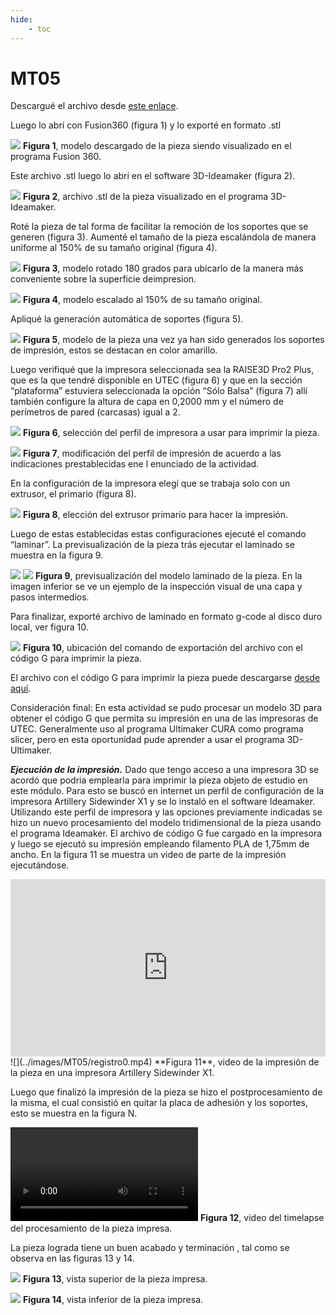 ```yaml
---
hide:
    - toc
---
```


# MT05
Descargué el archivo desde [este enlace](https://drive.google.com/file/d/1LtPr0RQdWEIW7CtqzE95KyDzig9P1hRA/view?usp=sharing). 

Luego lo abrí con Fusion360 (figura 1) y lo exporté en formato .stl

![](../images/MT05/fig1.png)
**Figura 1**, modelo descargado de la pieza siendo visualizado en el programa Fusion 360.


Este archivo .stl luego lo abrí en el software 3D-Ideamaker (figura 2). 

![](../images/MT05/fig2.png)
**Figura 2**, archivo .stl de la pieza visualizado en el programa 3D-Ideamaker. 


Roté la pieza de tal forma de facilitar la remoción de los soportes que se generen (figura 3). Aumenté el tamaño de la pieza escalándola de manera uniforme al 150% de su tamaño original (figura 4). 

![](../images/MT05/fig3.png)
**Figura 3**, modelo rotado 180 grados para ubicarlo de la manera más conveniente sobre la superficie deimpresion. 

![](../images/MT05/fig4.png)
**Figura 4**, modelo escalado al 150% de su tamaño original. 

Apliqué la generación automática de soportes (figura 5). 


![](../images/MT05/fig5.png)
**Figura 5**, modelo de la pieza una vez ya han sido generados los soportes de impresión, estos se destacan en color amarillo. 

Luego verifiqué que la impresora seleccionada sea la RAISE3D Pro2 Plus, que es la que tendré disponible en UTEC (figura 6) y que en la sección “plataforma” estuviera seleccionada la opción “Sólo Balsa” (figura 7) allí también configure la altura de capa en 0,2000 mm y el número de perímetros de pared (carcasas) igual a 2. 

![](../images/MT05/fig6.png)
**Figura 6**, selección del perfil de impresora a usar para imprimir la pieza. 


![](../images/MT05/fig7.png)
**Figura 7**, modificación del perfil de impresión de acuerdo a las indicaciones prestablecidas ene l enunciado de la actividad. 

En la configuración de la impresora elegí que se trabaja solo con un extrusor, el primario (figura 8). 


![](../images/MT05/fig8.png)
**Figura 8**, elección del extrusor primario para hacer la impresión. 

Luego de estas establecidas estas configuraciones ejecuté el comando “laminar”. La previsualización de la pieza trás ejecutar el laminado se muestra en la figura 9. 

![](../images/MT05/fig9.png)
![](../images/MT05/fig9b.png)
**Figura 9**, previsualización del modelo laminado de la pieza. En la imagen inferior se ve un ejemplo de la inspección visual de una capa y pasos intermedios. 

Para finalizar, exporté archivo de laminado en formato g-code al disco duro local, ver figura 10. 

![](../images/MT05/fig10.png)
**Figura 10**, ubicación del comando de exportación del archivo con el código G para imprimir la pieza. 

El archivo con el código G para imprimir la pieza puede descargarse [desde aquí](https://drive.google.com/file/d/1keaOlSJNgvJOos6DQhXKAgcdmD_krMKg/view?usp=sharing).

Consideración final: En esta actividad se pudo procesar un modelo 3D para obtener el código G que permita su impresión en una de las impresoras de UTEC. Generalmente uso al programa Ultimaker CURA como programa slicer, pero en esta oportunidad pude aprender a usar el programa 3D-Ultimaker. 


***Ejecución de la impresión.*** 
Dado que tengo acceso a una impresora 3D se acordó que podria emplearla para imprimir la pieza objeto de estudio en este módulo. Para esto se buscó en internet un perfil de configuración de la impresora Artillery Sidewinder X1 y se lo instaló en el software Ideamaker. 
Utilizando este perfil de impresora y las opciones previamente indicadas se hizo un nuevo procesamiento del modelo tridimensional de la pieza usando el programa Ideamaker. El archivo de código G fue cargado en la impresora y luego se ejecutó su impresión empleando filamento PLA de 1,75mm de ancho.
En la figura 11 se muestra un video de parte de la impresión ejecutándose. 

<div style="position: relative; padding-bottom: 56.25%; height: 0; overflow: hidden;">
  <iframe style="position: absolute; top: 0; left: 0; width: 100%; height: 100%;" src="https://www.youtube.com/embed/A7wFTjSrBdo" frameborder="0" allow="autoplay; encrypted-media" allowfullscreen></iframe>
</div>
![](../images/MT05/registro0.mp4)
**Figura 11**, video de la impresión de la pieza en una impresora Artillery Sidewinder X1. 


Luego que finalizó la impresión de la pieza se hizo el postprocesamiento de la misma, el cual consistió en quitar la placa de adhesión y los soportes, esto se muestra en la figura N. 

![](../images/MT05/postprocesamiento_timelapse.mov)
**Figura 12**, video del timelapse del procesamiento de la pieza impresa. 

La pieza lograda tiene un buen acabado y terminación , tal como se observa en las figuras 13 y 14. 

![](../images/MT05/registro1.jpeg)
**Figura 13**, vista superior de la pieza impresa. 

![](../images/MT05/registro1.jpeg)
**Figura 14**, vista inferior de la pieza impresa. 